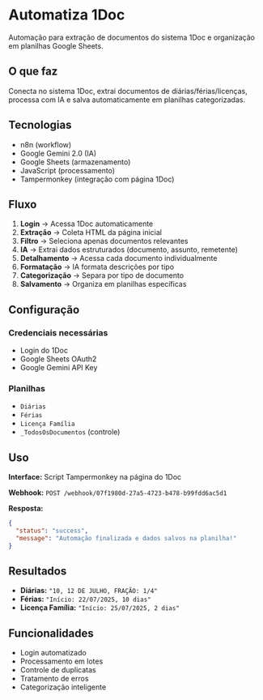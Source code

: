 # Automatiza 1Doc

Automação para extração de documentos do sistema 1Doc e organização em planilhas Google Sheets.

## O que faz

Conecta no sistema 1Doc, extrai documentos de diárias/férias/licenças, processa com IA e salva automaticamente em planilhas categorizadas.

## Tecnologias

- n8n (workflow)
- Google Gemini 2.0 (IA)
- Google Sheets (armazenamento)
- JavaScript (processamento)
- Tampermonkey (integração com página 1Doc)

## Fluxo

1. **Login** → Acessa 1Doc automaticamente
2. **Extração** → Coleta HTML da página inicial
3. **Filtro** → Seleciona apenas documentos relevantes
4. **IA** → Extrai dados estruturados (documento, assunto, remetente)
5. **Detalhamento** → Acessa cada documento individualmente
6. **Formatação** → IA formata descrições por tipo
7. **Categorização** → Separa por tipo de documento
8. **Salvamento** → Organiza em planilhas específicas

## Configuração

### Credenciais necessárias
- Login do 1Doc
- Google Sheets OAuth2
- Google Gemini API Key

### Planilhas
- `Diárias`
- `Férias` 
- `Licença Família`
- `_TodosOsDocumentos` (controle)

## Uso

**Interface:** Script Tampermonkey na página do 1Doc

**Webhook:** `POST /webhook/07f1980d-27a5-4723-b478-b99fdd6ac5d1`

**Resposta:**
```json
{
  "status": "success",
  "message": "Automação finalizada e dados salvos na planilha!"
}
```

## Resultados

- **Diárias:** `"10, 12 DE JULHO, FRAÇÃO: 1/4"`
- **Férias:** `"Início: 22/07/2025, 10 dias"`  
- **Licença Família:** `"Início: 25/07/2025, 2 dias"`

## Funcionalidades

- Login automatizado
- Processamento em lotes
- Controle de duplicatas
- Tratamento de erros
- Categorização inteligente
